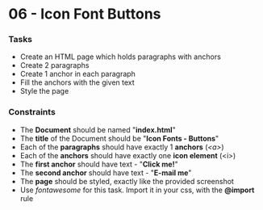 # 06 - Icon Font Buttons

### Tasks
 * Create an HTML page which holds paragraphs with anchors
 * Create 2 paragraphs
 * Create 1 anchor in each paragraph
 * Fill the anchors with the given text
 * Style the page

### Constraints
 * The **Document** should be named "**index.html**"
 * The **title** of the Document should be "**Icon Fonts - Buttons**"
 * Each of the **paragraphs** should have exactly 1 **anchors** (_&lt;a&gt;_)
 * Each of the **anchors** should have exactly one **icon element** (&lt;i&gt;)
 * The **first anchor** should have text - "**Click me!**"
 * The **second anchor** should have text - "**E-mail me**"
 * The **page** should be styled, exactly like the provided screenshot
 * Use _fontawesome_ for this task. Import it in your css, with the **@import** rule